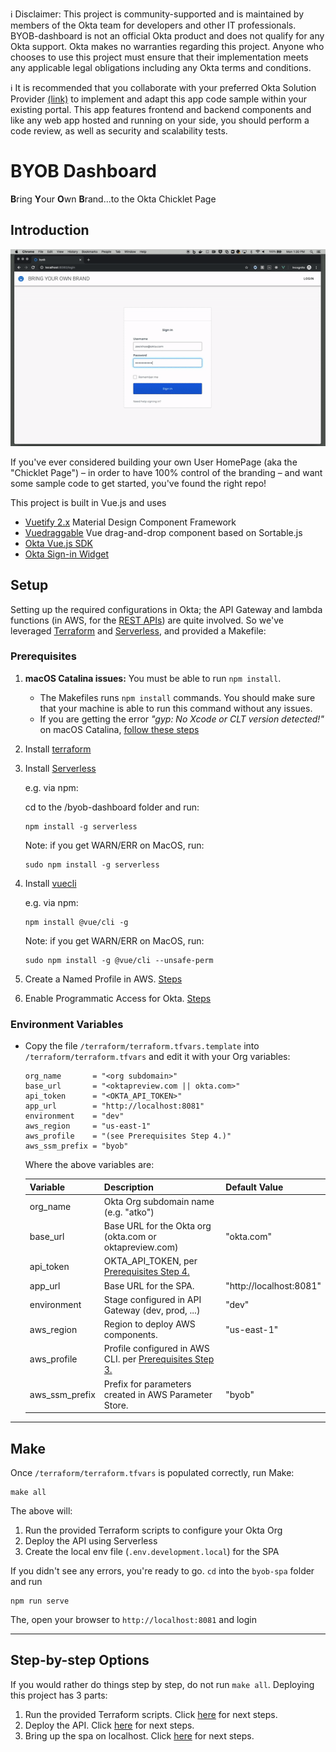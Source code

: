 ℹ️ Disclaimer: This project is community-supported and is maintained by members of the Okta team for developers and other IT professionals. BYOB-dashboard is not an official Okta product and does not qualify for any Okta support. Okta makes no warranties regarding this project. Anyone who chooses to use this project must ensure that their implementation meets any applicable legal obligations including any Okta terms and conditions.

ℹ️ It is recommended that you collaborate with your preferred Okta Solution Provider [(link)](https://www.okta.com/partners/meet-our-partners/?field_partner_type_tid=8101&field_solutions_target_id=6061) to implement and adapt this app code sample within your existing portal. This app features frontend and backend components and like any web app hosted and running on your side, you should perform a code review, as well as security and scalability tests.

# BYOB Dashboard

**B**ring **Y**our **O**wn **B**rand...to the Okta Chicklet Page

## Introduction

![alt text](images/byob-demo.gif)

If you've ever considered building your own User HomePage (aka the "Chicklet Page") – in order to have 100% control of the branding – and want some sample code to get started, you've found the right repo!

This project is built in Vue.js and uses

- [Vuetify 2.x](https://vuetifyjs.com/en/) Material Design Component Framework
- [Vuedraggable](https://github.com/SortableJS/Vue.Draggable) Vue drag-and-drop component based on Sortable.js
- [Okta Vue.js SDK](https://github.com/okta/okta-oidc-js/tree/master/packages/okta-vue)
- [Okta Sign-in Widget](https://github.com/okta/okta-signin-widget)

## Setup

Setting up the required configurations in Okta; the API Gateway and lambda functions (in AWS, for the [REST APIs](/byob-api)) are quite involved. So we've leveraged [Terraform](https://www.terraform.io/) and [Serverless](https://www.serverless.com), and provided a Makefile:

### Prerequisites

1. **macOS Catalina issues:** You must be able to run `npm install`. 
    * The Makefiles runs `npm install` commands. You should make sure that your machine is able to run this command without any issues.
    * If you are getting the error *"gyp: No Xcode or CLT version detected!"* on macOS Catalina, [follow these steps](https://medium.com/flawless-app-stories/gyp-no-xcode-or-clt-version-detected-macos-catalina-anansewaa-38b536389e8d)

2. Install [terraform](https://learn.hashicorp.com/terraform/getting-started/install)
3. Install [Serverless](https://www.serverless.com/framework/docs/getting-started/)

   e.g. via npm:
   
   cd to the /byob-dashboard folder and run:

   ```
   npm install -g serverless
   ```

   Note: if you get WARN/ERR on MacOS, run:

   ```
   sudo npm install -g serverless
   ```

4. Install [vuecli](https://cli.vuejs.org/#getting-started)

   e.g. via npm:

   ```
   npm install @vue/cli -g
   ```

   Note: if you get WARN/ERR on MacOS, run:

   ```
   sudo npm install -g @vue/cli --unsafe-perm
   ```
5. Create a Named Profile in AWS. [Steps](https://docs.idp.rocks/setup/#create-named-profile-in-aws-cli)
6. Enable Programmatic Access for Okta. [Steps](https://docs.idp.rocks/setup/#enable-programmatic-access-to-okta)

### Environment Variables

* Copy the file `/terraform/terraform.tfvars.template` into `/terraform/terraform.tfvars` and edit it with your Org variables:

    ```
    org_name       = "<org subdomain>"
    base_url       = "<oktapreview.com || okta.com>"
    api_token      = "<OKTA_API_TOKEN>"
    app_url        = "http://localhost:8081"
    environment    = "dev"
    aws_region     = "us-east-1"
    aws_profile    = "(see Prerequisites Step 4.)"
    aws_ssm_prefix = "byob"
    ```

    Where the above variables are: <a name="variable-names"></a>

    | Variable              | Description                                                                | Default Value           |
    | --------------------- | :------------------------------------------------------------------------- | ----------------------- |
    | org_name              | Okta Org subdomain name (e.g. "atko")                                      |                         |
    | base_url              | Base URL for the Okta org (okta.com or oktapreview.com)                    | "okta.com"              |
    | api_token             | OKTA_API_TOKEN, per [Prerequisites Step 4.](#prerequisites)                |                         |
    | app_url               | Base URL for the SPA.                                                      | "http://localhost:8081" |
    | environment           | Stage configured in API Gateway (dev, prod, ...)                           | "dev"                   |
    | aws_region            | Region to deploy AWS components.                                           | "us-east-1"             |
    | aws_profile           | Profile configured in AWS CLI. per [Prerequisites Step 3.](#prerequisites) |                         |
    | aws_ssm_prefix        | Prefix for parameters created in AWS Parameter Store.                      | "byob"                  |

---

## Make
Once `/terraform/terraform.tfvars` is populated correctly, run Make:
```
make all
```
The above will:
1. Run the provided Terraform scripts to configure your Okta Org
2. Deploy the API using Serverless
3. Create the local env file (`.env.development.local`) for the SPA

If you didn't see any errors, you're ready to go. `cd` into the `byob-spa` folder and run
```
npm run serve
```
The, open your browser to `http://localhost:8081` and login

---

## Step-by-step Options
If you would rather do things step by step, do not run `make all`. Deploying this project has 3 parts:
1. Run the provided Terraform scripts. Click [here](terraform#okta-setup) for next steps.
2. Deploy the API. Click [here](byob-api#serverless) for next steps.
3. Bring up the spa on localhost. Click [here](byob-spa) for next steps.

